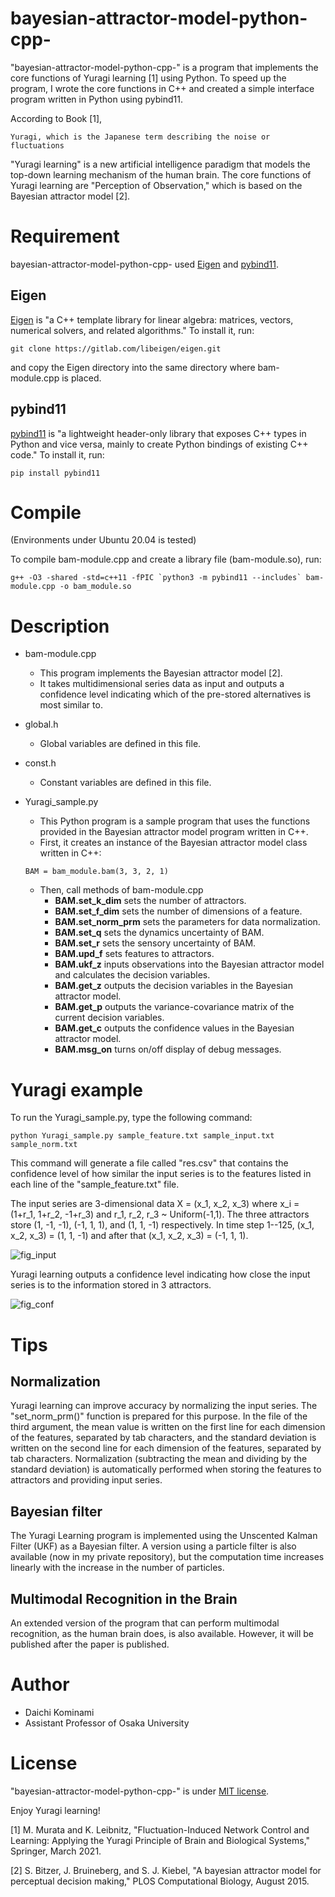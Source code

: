 # bayesian-attractor-model-python-cpp-

"bayesian-attractor-model-python-cpp-" is a program that implements the core functions of Yuragi learning [1] using Python. To speed up the program, I wrote the core functions in C++ and created a simple interface program written in Python using pybind11.

According to Book [1],
```
Yuragi, which is the Japanese term describing the noise or fluctuations
```

"Yuragi learning" is a new artificial intelligence paradigm that models the top-down learning mechanism of the human brain. The core functions of Yuragi learning are "Perception of Observation," which is based on the Bayesian attractor model [2].

# Requirement
bayesian-attractor-model-python-cpp- used [Eigen](https://eigen.tuxfamily.org/index.php?title=Main_Page) and [pybind11](https://github.com/pybind/pybind11).

## Eigen
[Eigen](https://eigen.tuxfamily.org/index.php?title=Main_Page) is "a C++ template library for linear algebra: matrices, vectors, numerical solvers, and related algorithms." To install it, run:
```
git clone https://gitlab.com/libeigen/eigen.git
```
and copy the Eigen directory into the same directory where bam-module.cpp is placed.

## pybind11
[pybind11](https://github.com/pybind/pybind11) is "a lightweight header-only library that exposes C++ types in Python and vice versa, mainly to create Python bindings of existing C++ code." To install it, run:
```pip
pip install pybind11
```

# Compile
(Environments under Ubuntu 20.04 is tested)

To compile bam-module.cpp and create a library file (bam-module.so), run:
```
g++ -O3 -shared -std=c++11 -fPIC `python3 -m pybind11 --includes` bam-module.cpp -o bam_module.so
```

# Description
- bam-module.cpp
  - This program implements the Bayesian attractor model [2].
  - It takes multidimensional series data as input and outputs a confidence level indicating which of the pre-stored alternatives is most similar to.

- global.h
  - Global variables are defined in this file.

- const.h
  - Constant variables are defined in this file.

- Yuragi_sample.py
  - This Python program is a sample program that uses the functions provided in the Bayesian attractor model program written in C++. 
  - First, it creates an instance of the Bayesian attractor model class written in C++:

  ```
  BAM = bam_module.bam(3, 3, 2, 1)
  ```
  - Then, call methods of bam-module.cpp
    - **BAM.set_k_dim** sets the number of attractors.
    - **BAM.set_f_dim** sets the number of dimensions of a feature.
    - **BAM.set_norm_prm** sets the parameters for data normalization.
    - **BAM.set_q** sets the dynamics uncertainty of BAM.
    - **BAM.set_r** sets the sensory uncertainty of BAM.
    - **BAM.upd_f** sets features to attractors.
    - **BAM.ukf_z** inputs observations into the Bayesian attractor model and calculates the decision variables.
    - **BAM.get_z** outputs the decision variables in the Bayesian attractor model.
    - **BAM.get_p** outputs the variance-covariance matrix of the current decision variables.
    - **BAM.get_c** outputs the confidence values in the Bayesian attractor model.
    - **BAM.msg_on** turns on/off display of debug messages.

# Yuragi example
To run the Yuragi_sample.py, type the following command:

```
python Yuragi_sample.py sample_feature.txt sample_input.txt sample_norm.txt
```
This command will generate a file called "res.csv" that contains the confidence level of how similar the input series is to the features listed in each line of the "sample_feature.txt" file.


The input series are 3-dimensional data X = (x_1, x_2, x_3) where x_i = (1+r_1, 1+r_2, -1+r_3) and r_1, r_2, r_3 ~ Uniform(-1,1). The three attractors store (1, -1, -1), (-1, 1, 1), and (1, 1, -1) respectively. In time step 1--125, (x_1, x_2, x_3) = (1, 1, -1) and after that (x_1, x_2, x_3) = (-1, 1, 1).

![fig_input](https://user-images.githubusercontent.com/47323363/216059213-b15dc4c2-1c50-43f5-899c-5c22d0dc02aa.png)

Yuragi learning outputs a confidence level indicating how close the input series is to the information stored in 3 attractors.

![fig_conf](https://user-images.githubusercontent.com/47323363/216059204-7c22a371-1fb9-455a-9180-300e12ffa886.png)

# Tips
## Normalization
Yuragi learning can improve accuracy by normalizing the input series. The "set_norm_prm()" function is prepared for this purpose. In the file of the third argument, the mean value is written on the first line for each dimension of the features, separated by tab characters, and the standard deviation is written on the second line for each dimension of the features, separated by tab characters. Normalization (subtracting the mean and dividing by the standard deviation) is automatically performed when storing the features to attractors and providing input series.

## Bayesian filter
The Yuragi Learning program is implemented using the Unscented Kalman Filter (UKF) as a Bayesian filter. A version using a particle filter is also available (now in my private repository), but the computation time increases linearly with the increase in the number of particles.

## Multimodal Recognition in the Brain
An extended version of the program that can perform multimodal recognition, as the human brain does, is also available. However, it will be published after the paper is published.

# Author

* Daichi Kominami
* Assistant Professor of Osaka University

# License

"bayesian-attractor-model-python-cpp-" is under [MIT license](https://en.wikipedia.org/wiki/MIT_License).

Enjoy Yuragi learning!


[1]  M. Murata and K. Leibnitz, "Fluctuation-Induced Network Control and Learning: Applying the Yuragi Principle of Brain and Biological Systems," Springer, March 2021.

[2]  S. Bitzer, J. Bruineberg, and S. J. Kiebel, "A bayesian attractor model for perceptual decision making," PLOS Computational Biology, August 2015.

